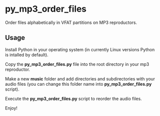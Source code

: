 # py_mp3_order_files
Order files alphabetically in VFAT partitions on MP3 reproductors.

Usage
-----

Install Python in your  operating system (in currently Linux versions Python is intalled by default).

Copy the **py_mp3_order_files.py** file into the root directory in your mp3 reproductor.

Make a new **music** folder and add directories and subdirectories with your audio files (you can change this folder name into **py_mp3_order_files.py** script).

Execute the **py_mp3_order_files.py** script to reorder the audio files.

Enjoy!
